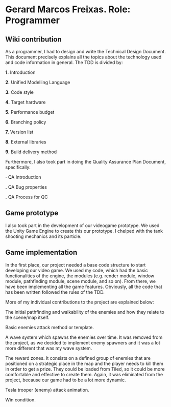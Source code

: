 # Gerard Marcos Freixas. Role: Programmer

## Wiki contribution

As a programmer, I had to design and write the Technical Design Document. This document precisely explains all the topics about the technology used and code information in general. The TDD is divided by:

**1.** Introduction

**2.** Unified Modelling Language

**3.** Code style

**4.** Target hardware

**5.** Performance budget

**6.** Branching policy

**7.** Version list

**8.** External libraries

**9.** Build delivery method

Furthermore, I also took part in doing the Quality Assurance Plan Document, specifically:

**·** QA Introduction

**.** QA Bug properties

**.** QA Process for QC

## Game prototype

I also took part in the development of our videogame prototype. We used the Unity Game Engine to create this our prototype. I chelped with the tank shooting mechanics and its particle.

## Game implementation

In the first place, our project needed a base code structure to start developing our video game. We used my code, which had the basic functionalities of the engine, the modules (e.g. render module, window module, pathfinding module, scene module, and so on). From there, we have been implementing all the game features. Obviously, all the code that has been written followed the rules of the TDD.

More of my individual contributions to the project are explained below:

The initial pathfinding and walkability of the enemies and how they relate to the scene/map itself.

Basic enemies attack method or template.

A wave system which spawns the enemies over time. It was removed from the project, as we decided to implement enemy spawners and it was a lot more different that was my wave system.

The reward zones. It consists on a defined group of enemies that are positioned on a strategic place in the map and the player needs to kill them in order to get a prize. They could be loaded from Tiled, so it could be more comfortable and effective to create them. Again, it was eliminated from the project, because our game had to be a lot more dynamic.

Tesla trooper (enemy) attack animation.

Win condition.

